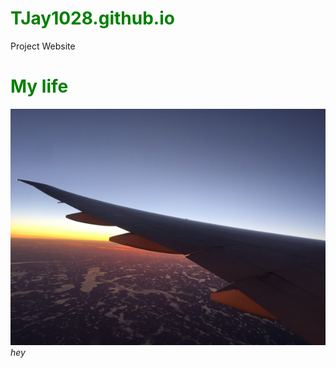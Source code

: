 # TJay1028.github.io
Project Website
<!DOCTYPE html>
<html>
    <head>
        <meta charset="utf-8">
        <title>CSS inheritance</title>
        <style>
            h1{color:green;}
        </style>
    </head>
    <body>
        <h1> My life</h1>
        <img src = "./sky.jpg" alt="image of airplane">
   <address>
       hey
   </address>
   </body>
</html>
